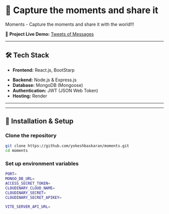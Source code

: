 # 🚀 Capture the moments and share it

Moments - Capture the moments and share it with the world!!!

📌 **Project Live Demo:** [Tweets of Messages](https://moments-of-photos.onrender.com)

---

## 🛠 Tech Stack

- **Frontend:** React.js, BootStarp
<!-- and React Query(for state management) -->
- **Backend:** Node.js & Express.js
- **Database:** MongoDB (Mongoose)
- **Authentication:** JWT (JSON Web Token)
- **Hosting:** Render

---

<!-- ## 📢 Features

✅ User authentication (JWT-based login & signup)
✅ Create, read, update, and delete (CRUD) tweets
✅ Like and interact with tweets
✅ Responsive design for mobile and desktop
✅ Error handling & toast notifications

- Inspired (UI) by Twitter and Random user. -->

---

## 🚀 Installation & Setup

### **Clone the repository**

```bash
git clone https://github.com/yokeshbaskaran/moments.git
cd moments
```

### Set up environment variables

```bash
PORT=
MONGO_DB_URL=
ACCESS_SECRET_TOKEN=
CLOUDINARY_CLOUD_NAME=
CLOUDINARY_SECRET=
CLOUDINARY_SECRET_APIKEY=

VITE_SERVER_API_URL=
```

